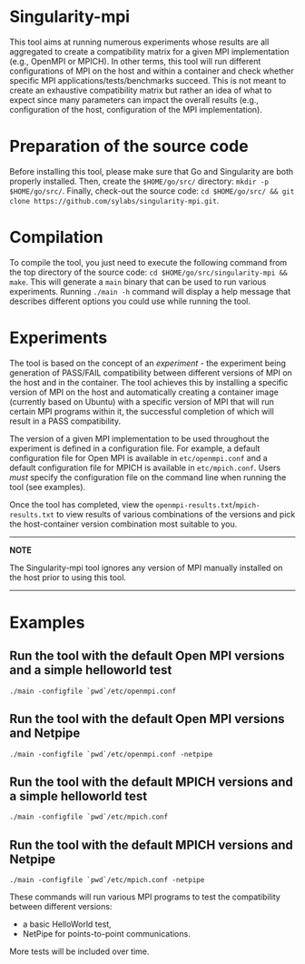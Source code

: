 # Singularity-mpi

This tool aims at running numerous experiments whose results are all aggregated to create a compatibility matrix for a given MPI implementation (e.g., OpenMPI or 
MPICH). In other terms, this tool will run different configurations of MPI on the host and within a container and check whether specific MPI applications/tests/benchmarks
succeed. This is not meant to create an exhaustive compatibility matrix but rather an idea of what to expect since many parameters can impact the overall 
results (e.g., configuration of the host, configuration of the MPI implementation).

# Preparation of the source code

Before installing this tool, please make sure that Go and Singularity are both properly installed.
Then, create the `$HOME/go/src/` directory: `mkdir -p $HOME/go/src/`.
Finally, check-out the source code: `cd $HOME/go/src/ && git clone https://github.com/sylabs/singularity-mpi.git`.

# Compilation

To compile the tool, you just need to execute the following command from the top directory of the source code: `cd $HOME/go/src/singularity-mpi && make`.
This will generate a `main` binary that can be used to run various experiments. Running `./main -h` command will display a help message that describes 
different options you could use while running the tool. 

# Experiments

The tool is based on the concept of an *experiment* - the experiment being generation of PASS/FAIL compatibility between different versions of MPI on the 
host and in the container. The tool achieves this by installing a specific version of MPI on the host and automatically creating a container image (currently
based on Ubuntu) with a specific version of MPI that will run certain MPI programs within it, the successful completion of which will result in a PASS 
compatibility. 

The version of a given MPI implementation to be used throughout the experiment is defined in a configuration file. For example, a default
configuration file for Open MPI is available in `etc/openmpi.conf` and a default configuration file for MPICH is available in `etc/mpich.conf`. Users *must* 
specify the configuration file on the command line when running the tool (see examples). 

Once the tool has completed, view the ``openmpi-results.txt``/``mpich-results.txt`` to view results of various combinations of the versions and pick the 
host-container version combination most suitable to you.

---
**NOTE**

   The Singularity-mpi tool ignores any version of MPI manually installed on the host prior to using this tool. 

---

# Examples

## Run the tool with the default Open MPI versions and a simple helloworld test

``./main -configfile `pwd`/etc/openmpi.conf``

## Run the tool with the default Open MPI versions and Netpipe

``./main -configfile `pwd`/etc/openmpi.conf -netpipe``

## Run the tool with the default MPICH versions and a simple helloworld test

``./main -configfile `pwd`/etc/mpich.conf``

## Run the tool with the default MPICH versions and Netpipe

``./main -configfile `pwd`/etc/mpich.conf -netpipe``

These commands will run various MPI programs to test the compatibility between different versions:
- a basic HelloWorld test,
- NetPipe for points-to-point communications.

More tests will 
be included over time.

